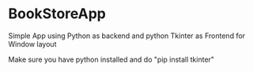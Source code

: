 # BookStoreApp
Simple App using Python as backend and python Tkinter as Frontend for Window layout

Make sure you have python installed and do "pip install tkinter"
